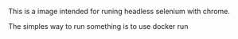 This is a image intended for runing headless selenium with chrome.

The simples way to run something is to use docker run